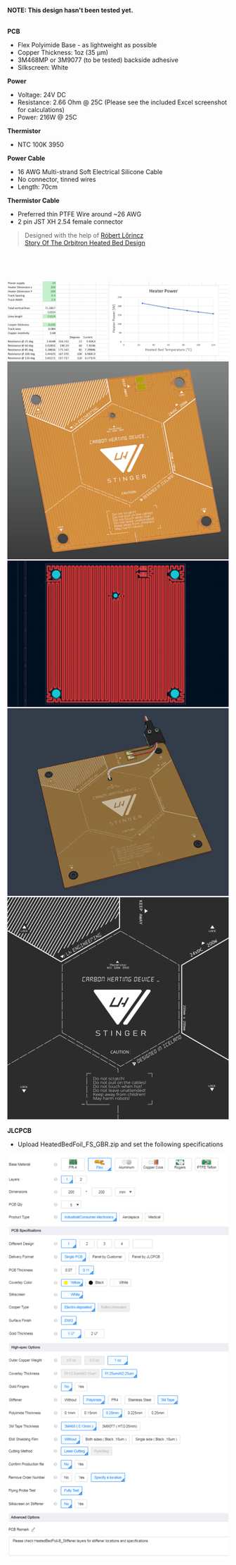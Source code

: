 **NOTE: This design hasn't been tested yet.**  
  <br>

**PCB**

- Flex Polyimide Base - as lightweight as possible
- Copper Thickness: 1oz (35 µm)
- 3M468MP or 3M9077 (to be tested) backside adhesive
- Silkscreen: White

 

**Power** 

- Voltage:  24V DC
- Resistance: 2.66 Ohm @ 25C (Please see the included Excel screenshot for calculations)
- Power: 216W @ 25C

 
**Thermistor** 
- NTC 100K 3950
   

**Power Cable**

 - 16 AWG Multi-strand Soft Electrical Silicone Cable
 - No connector, tinned wires
 - Length: 70cm

 
**Thermistor Cable**

- Preferred thin PTFE Wire around ~26 AWG
- 2 pin JST XH 2.54 female connector  

>Designed with the help of [Róbert Lőrincz](https://www.orbiterprojects.com/)  
>[Story Of The Orbitron Heated Bed Design](https://www.orbiterprojects.com/stories/story-of-the-orbitron-heated-bed-design/) 

<br><br><br>

![](Images/Heater_excel.png)
![](Images/2023_10_21_3325_pcbnew.png)
![](Images/Heater_kicad.png)
![](Images/Heater_Fusion.png)
![](Images/PI%20SilkScreen.png)


**JLCPCB**

- Upload HeatedBedFoil_FS_GBR.zip and set the following specifications

![](Images/jlcpcb.png)